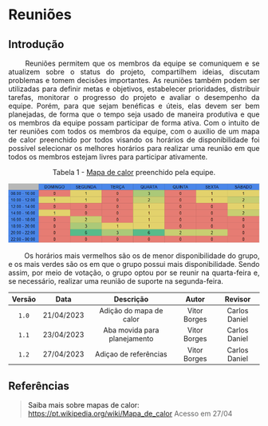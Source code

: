 # Reuniões

## Introdução

<p align="justify">
&emsp;&emsp; Reuniões permitem que os membros da equipe se comuniquem e se atualizem sobre o status do projeto, compartilhem ideias, discutam problemas e tomem decisões importantes. As reuniões também podem ser utilizadas para definir metas e objetivos, estabelecer prioridades, distribuir tarefas, monitorar o progresso do projeto e avaliar o desempenho da equipe. Porém, para que sejam benéficas e úteis, elas devem ser bem planejadas, de forma que o tempo seja usado de maneira produtiva e que os membros da equipe possam participar de forma ativa.
Com o intuito de ter reuniões com todos os membros da equipe, com o auxílio de um mapa de calor preenchido por todos visando os horários de disponibilidade foi possível selecionar os melhores horários para realizar uma reunião em que todos os membros estejam livres para participar ativamente.
</p>

<figcaption align="center">Tabela 1 - <a href="https://pt.wikipedia.org/wiki/Mapa_de_calor">Mapa de calor<a> preenchido pela equipe.</figcaption>
  
![Mapa de Calor](../assets/heatmap.png)

<p align="justify">
&emsp;&emsp; Os horários mais vermelhos são os de menor disponibilidade do grupo, e os mais verdes são os em que o grupo possui mais disponibilidade. Sendo assim, por meio de votação, o grupo optou por se reunir na quarta-feira e, se necessário, realizar uma reunião de suporte na segunda-feira.
</p>

| Versão | Data  |            Descrição             |     Autor      |    Revisor    |
|:------:|:-----:|:--------------------------------:|:--------------:|:-------------:|
| `1.0`  | 21/04/2023 | Adição do mapa de calor | Vitor Borges | Carlos Daniel |
| `1.1`  | 23/04/2023 | Aba movida para planejamento     | Vitor Borges | Carlos Daniel | 
| `1.2`  | 27/04/2023 | Adiçao de referências            | Vitor Borges | Carlos Daniel |
  
## Referências
> Saiba mais sobre mapas de calor: <https://pt.wikipedia.org/wiki/Mapa_de_calor> Acesso em 27/04
